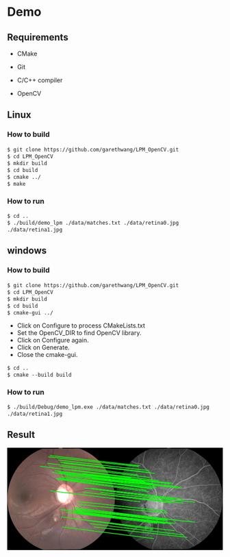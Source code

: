 # Demo

## Requirements

- CMake

- Git

- C/C++ compiler
- OpenCV

## Linux

### How to build

```
$ git clone https://github.com/garethwang/LPM_OpenCV.git
$ cd LPM_OpenCV
$ mkdir build
$ cd build
$ cmake ../
$ make
```

### How to run

```
$ cd ..
$ ./build/demo_lpm ./data/matches.txt ./data/retina0.jpg ./data/retina1.jpg
```

## windows

### How to build

```
$ git clone https://github.com/garethwang/LPM_OpenCV.git
$ cd LPM_OpenCV
$ mkdir build
$ cd build
$ cmake-gui ../
```

- Click  on Configure to process CMakeLists.txt
- Set the OpenCV_DIR to find OpenCV library.
- Click on Configure again.
- Click on Generate.
- Close the cmake-gui.

```
$ cd ..
$ cmake --build build
```

### How to run

```
$ ./build/Debug/demo_lpm.exe ./data/matches.txt ./data/retina0.jpg ./data/retina1.jpg
```

## Result

![](data/result.jpg)

